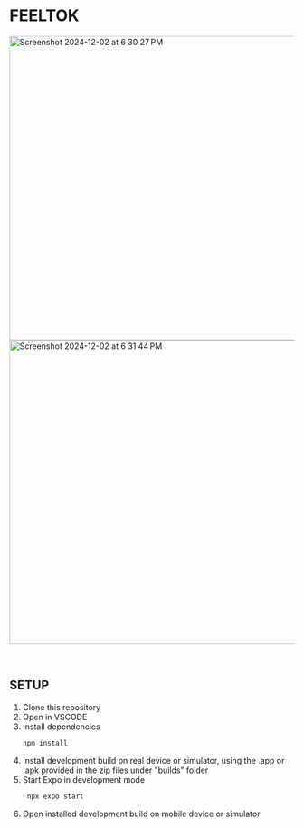 # FEELTOK
<img width="537" alt="Screenshot 2024-12-02 at 6 30 27 PM" src="https://github.com/user-attachments/assets/52d5fac0-a5e5-48ef-8589-7ee2334f38d0">
<img width="537" alt="Screenshot 2024-12-02 at 6 31 44 PM" src="https://github.com/user-attachments/assets/8f2f8d9c-0126-4c7e-b7bc-67c8a1d92da5">

&emsp;

## SETUP
1. Clone this repository
2. Open in VSCODE
3. Install dependencies
   ```bash
   npm install
   ```
4. Install development build on real device or simulator, using the .app or .apk provided in the zip files under "builds" folder
5. Start Expo in development mode
   ```bash
    npx expo start
   ```
6. Open installed development build on mobile device or simulator
